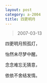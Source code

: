 ```yaml
---
layout: post
category: a-2004
title: 四更明月
---
```


> 2007-03-13

四更明月照孤灯，

怡然未尽梦中醒。

念念难忘无猜意，

依依不舍结发情。